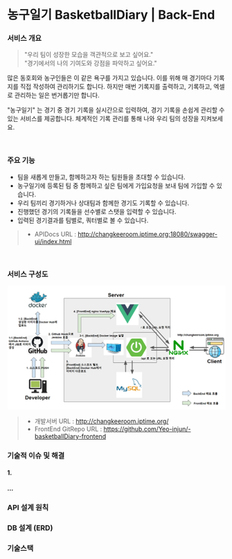 # 농구일기 BasketballDiary | Back-End

### 서비스 개요
> "우리 팀이 성장한 모습을 객관적으로 보고 싶어요."<br>
"경기에서의 나의 기여도와 강점을 파악하고 싶어요."

많은 동호회와 농구인들은 이 같은 욕구를 가지고 있습니다.
이를 위해 매 경기마다 기록지를 직접 작성하여 관리하기도 합니다.
하지만 매번 기록지를 출력하고, 기록하고, 엑셀로 관리하는 일은 번거롭기만 합니다.

"농구일기" 는 경기 중 경기 기록을 실시간으로 입력하여, 경기 기록을 손쉽게 관리할 수 있는 서비스를 제공합니다.
체계적인 기록 관리를 통해 나와 우리 팀의 성장을 지켜보세요.

<br>

### 주요 기능
- 팀을 새롭게 만들고, 함께하고자 하는 팀원들을 초대할 수 있습니다.
- 농구일기에 등록된 팀 중 함께하고 싶은 팀에게 가입요청을 보내 팀에 가입할 수 있습니다.
- 우리 팀끼리 경기하거나 상대팀과 함께한 경기도 기록할 수 있습니다.
- 진행했던 경기의 기록들을 선수별로 스탯을 입력할 수 있습니다.
- 입력된 경기결과를 팀별로, 쿼터별로 볼 수 있습니다.
> - APIDocs URL : http://changkeeroom.iptime.org:18080/swagger-ui/index.html

<br>

### 서비스 구성도
![서비스 구성도 - CICD 구성 포함](resource/image/readme/basketballDiaryArchitecture.png)
> - 개발서버 URL : http://changkeeroom.iptime.org/ <br>
> - FrontEnd GitRepo URL : https://github.com/Yeo-injun/-basketballDiary-frontend <br>


### 기술적 이슈 및 해결
#### 1.
#### ...


### API 설계 원칙

### DB 설계 (ERD)

### 기술스택


